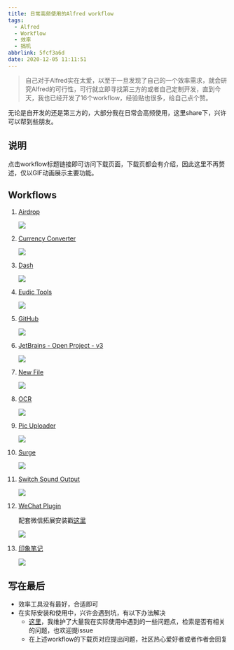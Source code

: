 ```yaml
---
title: 日常高频使用的Alfred workflow
tags:
  - Alfred
  - Workflow
  - 效率
  - 搞机
abbrlink: 5fcf3a6d
date: 2020-12-05 11:11:51
---
```

> 自己对于Alfred实在太爱，以至于一旦发现了自己的一个效率需求，就会研究Alfred的可行性，可行就立即寻找第三方的或者自己定制开发，直到今天，我也已经开发了16个workflow，经验贴也很多，给自己点个赞。


无论是自开发的还是第三方的，大部分我在日常会高频使用，这里share下，兴许可以帮到些朋友。

## 说明

点击workflow标题链接即可访问下载页面，下载页都会有介绍，因此这里不再赘述，仅以GIF动画展示主要功能。

## Workflows

1. [Airdrop](https://github.com/alanhg/alfred-workflows/tree/master/airdrop)
	
	![](https://static.1991421.cn/2020/2020-12-05-114851.gif)

	
	
2. [Currency Converter](https://github.com/jeppestaerk/alfred-currency-conversion)
	
	![](https://static.1991421.cn/2020/2020-12-05-115154.gif)

3. [Dash](https://github.com/Kapeli/Dash-Alfred-Workflow)
	
	![](https://static.1991421.cn/2020/2020-12-05-115550.gif)

4. [Eudic Tools](https://github.com/alanhg/alfred-workflows/tree/master/eudic-tools)

	![](https://static.1991421.cn/2019-11-03-auto%20search%20by%20selection.gif)

5. [GitHub](https://github.com/gharlan/alfred-github-workflow)

	![](https://static.1991421.cn/2020/2020-12-05-120547.gif)
	
6. [JetBrains - Open Project - v3](https://github.com/bchatard/alfred-jetbrains)
		
	![](https://static.1991421.cn/2020/2020-12-05-113752.gif)
	
7. [New File](https://github.com/alanhg/alfred-workflows/tree/master/new-file)
	
	![](https://static.1991421.cn/2020/2020-12-05-114541.gif)

8. [OCR](https://github.com/alanhg/alfred-workflows/tree/master/ocr)
	
	![](https://static.1991421.cn/2020/2020-05-30-114653.gif)
	
9. [Pic Uploader](https://github.com/alanhg/alfred-workflows/tree/master/pic-uploader)
	
	![](https://static.1991421.cn/2020/2020-04-04-221152.gif)
	
10. [Surge](https://github.com/alanhg/alfred-workflows/tree/master/surge)

	![](https://static.1991421.cn/2020/2020-11-17-000148.gif)
	
11. [Switch Sound Output](https://github.com/jojonki/Switch-Sound-Output-alfred-workflow)
	
	![](https://static.1991421.cn/2020/2020-12-05-115956.gif)

12. [WeChat Plugin](https://github.com/TKkk-iOSer/wechat-alfred-workflow/releases/tag/v2.0)

    配套微信拓展安装戳[这里](https://github.com/MustangYM/WeChatExtension-ForMac)

    ![](https://static.1991421.cn/2020/2020-12-05-113416.gif)

13. [印象笔记](https://github.com/alanhg/alfred-workflows/tree/master/%E5%8D%B0%E8%B1%A1%E7%AC%94%E8%AE%B0)

    ![](https://static.1991421.cn/2020/evernote-workflow.gif)

## 写在最后
- 效率工具没有最好，合适即可
- 在实际安装和使用中，兴许会遇到坑，有以下办法解决
     - [这里](https://github.com/alanhg/others-note/issues?q=is%3Aissue+is%3Aopen+label%3AAlfred)，我维护了大量我在实际使用中遇到的一些问题点，检索是否有相关的问题，也欢迎提issue
     - 在上述workflow的下载页对应提出问题，社区热心爱好者或者作者会回复
